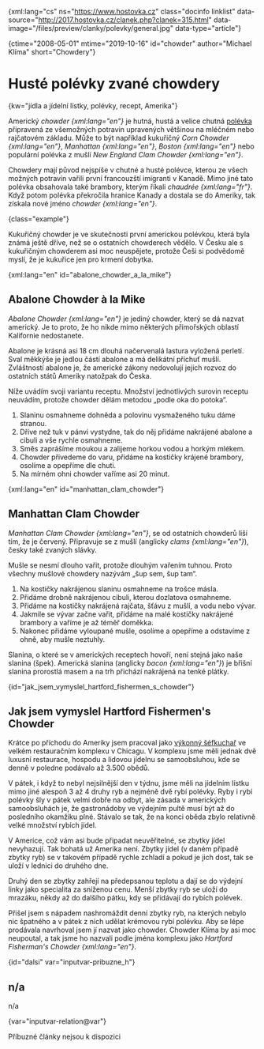 
{xml:lang="cs" ns="https://www.hostovka.cz" class="docinfo linklist" data-source="http://2017.hostovka.cz/clanek.php?clanek=315.html" data-image="/files/preview/clanky/polevky/general.jpg" data-type="article"}

{ctime="2008-05-01" mtime="2019-10-16" id="chowder" author="Michael Klíma" short="Chowdery"}

# Husté polévky zvané chowdery

<!-- generated attribute kw by user_udpatekw.sh on 2020-05-12, do not edit -->

{kw="jídla a jídelní lístky, polévky, recept, Amerika"}

Americký _chowder {xml:lang="en"}_ je hutná, hustá a velice chutná [polévka][1] připravená ze všemožných potravin upravených většinou na mléčném nebo rajčatovém základu. Může to být například kukuřičný _Corn Chowder {xml:lang="en"}_, _Manhattan {xml:lang="en"}_, _Boston {xml:lang="en"}_ nebo populární polévka z mušlí _New England Clam Chowder {xml:lang="en"}_.

Chowdery mají původ nejspíše v chutné a husté polévce, kterou ze všech možných potravin vařili první francouzští imigranti v Kanadě. Mimo jiné tato polévka obsahovala také brambory, kterým říkali _chaudrée {xml:lang="fr"}_. Když potom polévka překročila hranice Kanady a dostala se do Ameriky, tak získala nové jméno _chowder {xml:lang="en"}_.

{class="example"}

Kukuřičný chowder je ve skutečnosti první americkou polévkou, která byla známá ještě dříve, než se o ostatních chowderech vědělo. V Česku ale s kukuřičným chowderem asi moc neuspějete, protože Češi si podvědomě myslí, že je kukuřice jen pro krmení dobytka.

{xml:lang="en" id="abalone\_chowder\_a\_la\_mike"}

## Abalone Chowder à la Mike

_Abalone Chowder {xml:lang="en"}_ je jediný chowder, který se dá nazvat americký. Je to proto, že ho nikde mimo některých přímořských oblastí Kalifornie nedostanete.

Abalone je krásná asi 18 cm dlouhá načervenalá lastura vyložená perletí. Sval měkkýše je jedlou částí abalone a má delikátní příchuť mušlí. Zvláštností abalone je, že americké zákony nedovolují jejich rozvoz do ostatních států Ameriky natožpak do Česka.

Níže uvádím svoji variantu receptu. Množství jednotlivých surovin receptu neuvádím, protože chowder dělám metodou „podle oka do potoka“.

  1. Slaninu osmahneme dohněda a polovinu vysmaženého tuku dáme stranou.
  2. Dříve než tuk v pánvi vystydne, tak do něj přidáme nakrájené abalone a cibuli a vše rychle osmahneme.
  3. Směs zaprášíme moukou a zalijeme horkou vodou a horkým mlékem.
  4. Chowder přivedeme do varu, přidáme na kostičky krájené brambory, osolíme a opepříme dle chuti.
  5. Na mírném ohni chowder vaříme asi 20 minut.

{xml:lang="en" id="manhattan\_clam\_chowder"}

## Manhattan Clam Chowder

_Manhattan Clam Chowder {xml:lang="en"}_, se od ostatních chowderů liší tím, že je červený. Připravuje se z mušlí (anglicky _clams {xml:lang="en"}_), česky také zvaných slávky.

Mušle se nesmí dlouho vařit, protože dlouhým vařením tuhnou. Proto všechny mušlové chowdery nazývám „šup sem, šup tam“.

  1. Na kostičky nakrájenou slaninu osmahneme na trošce másla.
  2. Přidáme drobně nakrájenou cibuli, kterou dozlatova osmahneme.
  3. Přidáme na kostičky nakrájená rajčata, šťávu z mušlí, a vodu nebo vývar.
  4. Jakmile se vývar začne vařit, přidáme na malé kostičky nakrájené brambory a vaříme je až téměř doměkka.
  5. Nakonec přidáme vyloupané mušle, osolíme a opepříme a odstavíme z ohně, aby mušle neztuhly.

Slanina, o které se v amerických receptech hovoří, není stejná jako naše slanina (špek). Americká slanina (anglicky _bacon {xml:lang="en"}_) je břišní slanina prorostlá masem a na trh přichází nakrájená na tenké plátky.

{id="jak\_jsem\_vymyslel\_hartford\_fishermen\_s\_chowder"}

## Jak jsem vymyslel Hartford Fishermen's Chowder

Krátce po příchodu do Ameriky jsem pracoval jako [výkonný šéfkuchař][2] ve velkém restauračním komplexu v Chicagu. V komplexu jsme měli jednak dvě luxusní restaurace, hospodu a lidovou jídelnu se samoobsluhou, kde se denně v poledne podávalo až 3.500 obědů.

V pátek, i když to nebyl nejsilnější den v týdnu, jsme měli na jídelním lístku mimo jiné alespoň 3 až 4 druhy ryb a nejméně dvě rybí polévky. Ryby i rybí polévky šly v pátek velmi dobře na odbyt, ale zásada v amerických samoobsluhách je, že gastronádoby ve výdejním pultě musí být až do posledního okamžiku plné. Stávalo se tak, že na konci oběda zbylo relativně velké množství rybích jídel.

V Americe, což vám asi bude připadat neuvěřitelné, se zbytky jídel nevyhazují. Tak bohatá už Amerika není. Zbytky jídel (v daném případě zbytky ryb) se v takovém případě rychle zchladí a pokud je jich dost, tak se uloží v lednici do druhého dne.

Druhý den se zbytky zahřejí na předepsanou teplotu a dají se do výdejní linky jako specialita za sníženou cenu. Menší zbytky ryb se uloží do mrazáku, někdy až do dalšího pátku, kdy se přidávají do rybích polévek.

Přišel jsem s nápadem nashromáždit denní zbytky ryb, na kterých nebylo nic špatného a v pátek z nich udělat krémovou rybí polévku. Aby se lépe prodávala navrhoval jsem jí nazvat jako chowder. Chowder Klíma by asi moc neupoutal, a tak jsme ho nazvali podle jména komplexu jako _Hartford Fisherman's Chowder {xml:lang="en"}_.

{id="dalsi" var="inputvar-pribuzne_h"}

## n/a

n/a

{var="inputvar-relation@var"}

Příbuzné články nejsou k dispozici

 [1]: /druhy_polevek
 [2]: /kucharske_tituly#vykonny_sefkuchar

